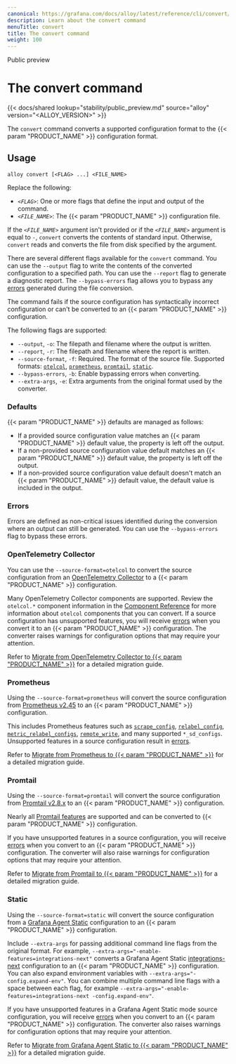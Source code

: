 ```yaml
---
canonical: https://grafana.com/docs/alloy/latest/reference/cli/convert/
description: Learn about the convert command
menuTitle: convert
title: The convert command
weight: 100
---
```


<span class="badge docs-labels__stage docs-labels__item">Public preview</span>

# The convert command

{{< docs/shared lookup="stability/public_preview.md" source="alloy" version="<ALLOY_VERSION>" >}}

The `convert` command converts a supported configuration format to the {{< param "PRODUCT_NAME" >}} configuration format.

## Usage

```shell
alloy convert [<FLAG> ...] <FILE_NAME>
```

Replace the following:

* _`<FLAG>`_: One or more flags that define the input and output of the command.
* _`<FILE_NAME>`_: The {{< param "PRODUCT_NAME" >}} configuration file.

If the _`<FILE_NAME>`_ argument isn't provided or if the _`<FILE_NAME>`_ argument is equal to `-`, `convert` converts the contents of standard input.
Otherwise, `convert` reads and converts the file from disk specified by the argument.

There are several different flags available for the `convert` command. You can use the `--output` flag to write the contents of the converted configuration to a specified path.
You can use the `--report` flag to generate a diagnostic report.
The `--bypass-errors` flag allows you to bypass any [errors][] generated during the file conversion.

The command fails if the source configuration has syntactically incorrect configuration or can't be converted to an {{< param "PRODUCT_NAME" >}} configuration.

The following flags are supported:

* `--output`, `-o`: The filepath and filename where the output is written.
* `--report`, `-r`: The filepath and filename where the report is written.
* `--source-format`, `-f`: Required. The format of the source file. Supported formats: [`otelcol`][otelcol], [`prometheus`][prometheus], [`promtail`][promtail], [`static`][static].
* `--bypass-errors`, `-b`: Enable bypassing errors when converting.
* `--extra-args`, `-e`: Extra arguments from the original format used by the converter.

### Defaults

{{< param "PRODUCT_NAME" >}} defaults are managed as follows:

* If a provided source configuration value matches an {{< param "PRODUCT_NAME" >}} default value, the property is left off the output.
* If a non-provided source configuration value default matches an {{< param "PRODUCT_NAME" >}} default value, the property is left off the output.
* If a non-provided source configuration value default doesn't match an {{< param "PRODUCT_NAME" >}} default value, the default value is included in the output.

### Errors

Errors are defined as non-critical issues identified during the conversion where an output can still be generated.
You can use the `--bypass-errors` flag to bypass these errors.

### OpenTelemetry Collector

You can use the `--source-format=otelcol` to convert the source configuration from an [OpenTelemetry Collector](https://opentelemetry.io/docs/collector/configuration/) to a {{< param "PRODUCT_NAME" >}} configuration.

Many OpenTelemetry Collector components are supported.
Review the `otelcol.*` component information in the [Component Reference][] for more information about `otelcol` components that you can convert.
If a source configuration has unsupported features, you will receive [errors] when you convert it to an {{< param "PRODUCT_NAME" >}} configuration.
The converter raises warnings for configuration options that may require your attention.

Refer to [Migrate from OpenTelemetry Collector to {{< param "PRODUCT_NAME" >}}][migrate otelcol] for a detailed migration guide.

### Prometheus

Using the `--source-format=prometheus` will convert the source configuration from [Prometheus v2.45][] to an {{< param "PRODUCT_NAME" >}} configuration.

This includes Prometheus features such as [`scrape_config`][scrape_config], [`relabel_config`][relabel_config], [`metric_relabel_configs`][metric_relabel_configs], [`remote_write`][remote_write], and many supported `*_sd_configs`.
Unsupported features in a source configuration result in [errors][].

Refer to [Migrate from Prometheus to {{< param "PRODUCT_NAME" >}}][migrate prometheus] for a detailed migration guide.

### Promtail

Using the `--source-format=promtail` will convert the source configuration from [Promtail v2.8.x][] to an {{< param "PRODUCT_NAME" >}} configuration.

Nearly all [Promtail features][] are supported and can be converted to {{< param "PRODUCT_NAME" >}} configuration.

If you have unsupported features in a source configuration, you will receive [errors][] when you convert to an {{< param "PRODUCT_NAME" >}} configuration.
The converter will also raise warnings for configuration options that may require your attention.

Refer to [Migrate from Promtail to {{< param "PRODUCT_NAME" >}}][migrate promtail] for a detailed migration guide.

### Static

Using the `--source-format=static` will convert the source configuration from a [Grafana Agent Static][] configuration to an {{< param "PRODUCT_NAME" >}} configuration.

Include `--extra-args` for passing additional command line flags from the original format.
For example, `--extra-args="-enable-features=integrations-next"` converts a Grafana Agent Static [integrations-next][] configuration to an {{< param "PRODUCT_NAME" >}} configuration.
You can also expand environment variables with `--extra-args="-config.expand-env"`.
You can combine multiple command line flags with a space between each flag, for example `--extra-args="-enable-features=integrations-next -config.expand-env"`.

If you have unsupported features in a Grafana Agent Static mode source configuration, you will receive [errors][] when you convert to an {{< param "PRODUCT_NAME" >}} configuration.
The converter also raises warnings for configuration options that may require your attention.

Refer to [Migrate from Grafana Agent Static to {{< param "PRODUCT_NAME" >}}][migrate static] for a detailed migration guide.

[otelcol]: #opentelemetry-collector
[prometheus]: #prometheus
[promtail]: #promtail
[static]: #static
[errors]: #errors
[scrape_config]: https://prometheus.io/docs/prometheus/2.45/configuration/configuration/#scrape_config
[relabel_config]: https://prometheus.io/docs/prometheus/2.45/configuration/configuration/#relabel_config
[metric_relabel_configs]: https://prometheus.io/docs/prometheus/2.45/configuration/configuration/#metric_relabel_configs
[remote_write]: https://prometheus.io/docs/prometheus/2.45/configuration/configuration/#remote_write
[Component Reference]: ../../components/otelcol/
[migrate otelcol]: ../../../set-up/migrate/from-otelcol/
[migrate prometheus]: ../../../set-up/migrate/from-prometheus/
[Promtail v2.8.x]: https://grafana.com/docs/loki/v2.8.x/clients/promtail/
[Prometheus v2.45]: https://prometheus.io/docs/prometheus/2.45/configuration/configuration/
[Promtail features]: https://grafana.com/docs/loki/v2.8.x/clients/promtail/configuration/
[migrate promtail]: ../../../set-up/migrate/from-promtail/
[Grafana Agent Static]: https://grafana.com/docs/agent/latest/static/
[integrations-next]: https://grafana.com/docs/agent/latest/static/configuration/integrations/integrations-next/
[migrate static]: ../../../set-up/migrate/from-static/

